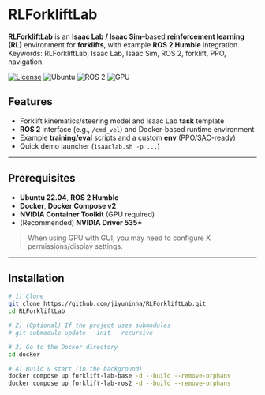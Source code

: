 # RLForkliftLab

**RLForkliftLab** is an **Isaac Lab / Isaac Sim**–based **reinforcement learning (RL)** environment for **forklifts**, with example **ROS 2 Humble** integration.  
Keywords: RLForkliftLab, Isaac Lab, Isaac Sim, ROS 2, forklift, PPO, navigation.

<p align="left">
  <a href="LICENSE"><img alt="License" src="https://img.shields.io/badge/license-MIT-blue"></a>
  <img alt="Ubuntu" src="https://img.shields.io/badge/Ubuntu-22.04-important">
  <img alt="ROS 2" src="https://img.shields.io/badge/ROS%202-Humble-blueviolet">
  <img alt="GPU" src="https://img.shields.io/badge/NVIDIA-GPU%20required-lightgrey">
</p>

## Features
- Forklift kinematics/steering model and Isaac Lab **task** template
- **ROS 2** interface (e.g., `/cmd_vel`) and Docker-based runtime environment
- Example **training/eval** scripts and a custom **env** (PPO/SAC-ready)
- Quick demo launcher (`isaaclab.sh -p ...`)

---

## Prerequisites
- **Ubuntu 22.04**, **ROS 2 Humble**
- **Docker**, **Docker Compose v2**
- **NVIDIA Container Toolkit** (GPU required)
- (Recommended) **NVIDIA Driver 535+**

> When using GPU with GUI, you may need to configure X permissions/display settings.

---

## Installation

```bash
# 1) Clone
git clone https://github.com/jiyuninha/RLForkliftLab.git
cd RLForkliftLab

# 2) (Optional) If the project uses submodules
# git submodule update --init --recursive

# 3) Go to the Docker directory
cd docker

# 4) Build & start (in the background)
docker compose up forklift-lab-base -d --build --remove-orphans
docker compose up forklift-lab-ros2 -d --build --remove-orphans
